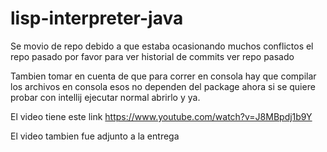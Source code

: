 # lisp-interpreter-java
Se movio de repo debido a que estaba ocasionando muchos conflictos el repo pasado por favor para ver historial de commits ver repo pasado

Tambien tomar en cuenta de que para correr en consola hay que compilar los archivos en consola esos no dependen 
del package ahora si se quiere probar con intellij ejecutar normal abrirlo y ya.

El video tiene este link https://www.youtube.com/watch?v=J8MBpdj1b9Y

El video tambien fue adjunto a la entrega
